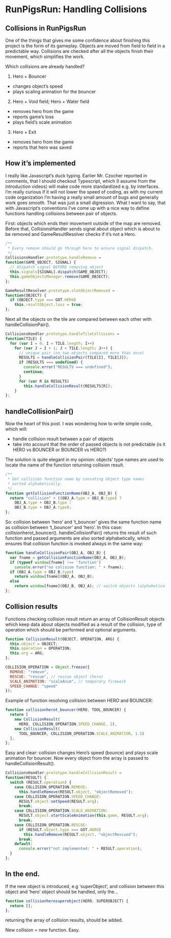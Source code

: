 # RunPigsRun: Handling Collisions

## Collisions in RunPigsRun

One of the things that gives me some confidence about finishing this project is the form of its gameplay. Objects are moved from field to field in a predictable way. Collisions are checked after all the objects finish their movement, which simplifies the work.

Which collisions are already handled?

1. Hero + Bouncer
  * changes object’s speed
  * plays scaling animation for the bouncer
2. Hero + Void field; Hero + Water field
  * removes hero from the game
  * reports game’s loss
  * plays field’s scale animation
3. Hero + Exit
  * removes hero from the game
  * reports that hero was saved

## How it’s implemented

I really like Javascript’s duck typing. Earlier Mr. Czocher reported in comments, that I should checkout Typescript, which (I assume from the introduction videos) will make code more standardized e.g. by interfaces. I’m really curious if it will not lower the speed of coding, as with my current code organization I’m having a really small amount of bugs and generally work goes smooth. That was just a small digression. What I want to say, that with Javascript’s conventions I’ve come up with a nice way to define functions handling collisions between pair of objects.

First: objects which ends their movement outside of the map are removed. Before that, CollisionsHandler sends signal about object which is about to be removed and GameResultResolver checks if it’s not a Hero. 

```js
/**
 * Every remove should go through here to ensure signal dispatch.
 */
CollisionsHandler.prototype.handleRemove = 
function(GAME_OBJECT, SIGNAL) {
  // dispatch signal BEFORE removing object
  this.signals[SIGNAL].dispatch(GAME_OBJECT);
  this.gameObjectsManager.remove(GAME_OBJECT);
};

GameResultResolver.prototype.slotObjectRemoved = 
function(OBJECT) {
  if (OBJECT.type === GOT.HERO)
    this.resultObject.loss = true;
};
```

Next all the objects on the tile are compared between each other with handleCollisionPair().

```js
CollisionsHandler.prototype.handleTileCollisions = 
function(TILE) {
  for (var I = 0; I < TILE.length; I++)
    for (var J = I + 1; J < TILE.length; J++) {
      // unique pair (no two objects compared more than once)
      RESULTS = handleCollisionPair(TILE[I], TILE[J]);
      if (RESULTS === undefined) {
        console.error("RESULTS === undefined");
        continue;
      }
      for (var R in RESULTS)
        this.handleCollisionResult(RESULTS[R]);
    }
};
```

## handleCollisionPair()

Now the heart of this post. I was wondering how to write simple code, which will:

- handle collision result between a pair of objects
- take into account that the order of passed objects is not predictable (is it
  HERO vs BOUNCER or BOUNCER vs HERO?)

The solution is quite elegant in my opinion: objects’ type names are used to locate the name of the function returning collision result. 

```js
/**
 * Get collision function name by concating object type names 
 * sorted alphabetically.
 */
function getCollisionFunctionName(OBJ_A, OBJ_B) {
  return "collision" + ((OBJ_A.type < OBJ_B.type) ?
    OBJ_A.type + OBJ_B.type :
    OBJ_B.type + OBJ_A.type);
};
```

So: collision between ‘hero’ and ‘t_bouncer’ gives the same function name as collision between ‘t_bouncer’ and ‘hero’. In this case: collisionherot_bouncer(). handleCollisionPair() returns the result of such function and passed arguments are also sorted alphabetically, which ensures that collision function is invoked always in the same way: 

```js
function handleCollisionPair(OBJ_A, OBJ_B) {
  var fname = getCollisionFunctionName(OBJ_A, OBJ_B);
  if (typeof window[fname] !== 'function')
    console.error("no colision function: " + fname);
  if (OBJ_A.type < OBJ_B.type)
    return window[fname](OBJ_A, OBJ_B);
  else
    return window[fname](OBJ_B, OBJ_A); // switch objects (alphabetical order)
};
```

## Collision results

Functions checking collision result return an array of CollisionResult objects which keep data about objects modified as a result of the collision, type of operation which should be performed and optional arguments. 

```js
function CollisionResult(OBJECT, OPERATION, ARG) {
  this.object = OBJECT;
  this.operation = OPERATION;
  this.arg = ARG;
};

COLLISION_OPERATION = Object.freeze({
  REMOVE: "remove",
  RESCUE: "rescue", // rescue object (hero)
  SCALE_ANIMATION: "scaleAnim", // temporary firework
  SPEED_CHANGE: "speed"
});
```

Example of function resolving collision between HERO and BOUNCER: 

```js
function collisionherot_bouncer(HERO, TOOL_BOUNCER) {
  return [
    new CollisionResult(
      HERO, COLLISION_OPERATION.SPEED_CHANGE, 2),
    new CollisionResult(
      TOOL_BOUNCER, COLLISION_OPERATION.SCALE_ANIMATION, 1.5)
  ];
};
```

Easy and clear: collision changes Hero’s speed (bounce) and plays scale animation for bouncer. Now every object from the array is passed to handleCollisionResult(). 

```js
CollisionsHandler.prototype.handleCollisionResult = 
function(RESULT) {
  switch (RESULT.operation) {
    case COLLISION_OPERATION.REMOVE:
      this.handleRemove(RESULT.object, "objectRemoved");
    case COLLISION_OPERATION.SPEED_CHANGE:
      RESULT.object.setSpeed(RESULT.arg);
      break;
    case COLLISION_OPERATION.SCALE_ANIMATION:
      RESULT.object.startScaleAnimation(this.game, RESULT.arg);
      break;
    case COLLISION_OPERATION.RESCUE:
      if (RESULT.object.type === GOT.HERO)
        this.handleRemove(RESULT.object, "objectRescued");
      break;
    default:
      console.error("not implemented: " + RESULT.operation);
  }
};
```

## In the end.

If the new object is introduced, e.g ‘superObject’, and collision between this object and ‘hero’ object should be handled, only the… 

```js
function collisionherosuperobject(HERO, SUPEROBJECT) {
  return [];
};
```

 returning the array of collision results, should be added.

New collision = new function. Easy. 
